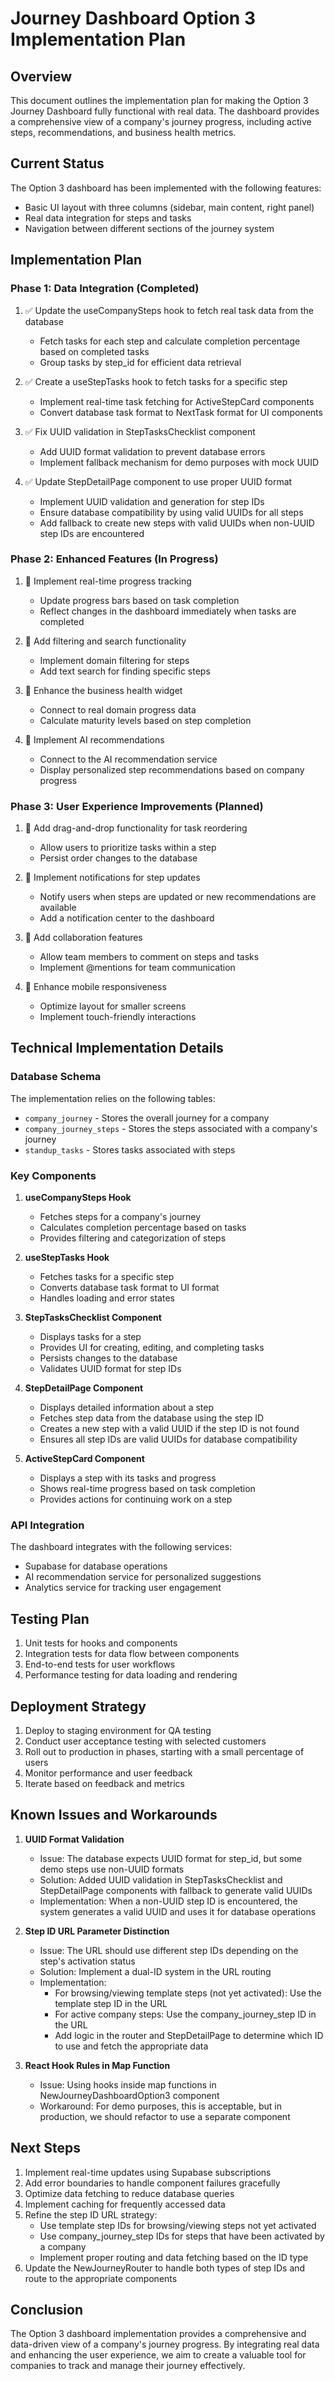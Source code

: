 # Journey Dashboard Option 3 Implementation Plan

## Overview

This document outlines the implementation plan for making the Option 3 Journey Dashboard fully functional with real data. The dashboard provides a comprehensive view of a company's journey progress, including active steps, recommendations, and business health metrics.

## Current Status

The Option 3 dashboard has been implemented with the following features:
- Basic UI layout with three columns (sidebar, main content, right panel)
- Real data integration for steps and tasks
- Navigation between different sections of the journey system

## Implementation Plan

### Phase 1: Data Integration (Completed)

1. ✅ Update the useCompanySteps hook to fetch real task data from the database
   - Fetch tasks for each step and calculate completion percentage based on completed tasks
   - Group tasks by step_id for efficient data retrieval

2. ✅ Create a useStepTasks hook to fetch tasks for a specific step
   - Implement real-time task fetching for ActiveStepCard components
   - Convert database task format to NextTask format for UI components

3. ✅ Fix UUID validation in StepTasksChecklist component
   - Add UUID format validation to prevent database errors
   - Implement fallback mechanism for demo purposes with mock UUID

4. ✅ Update StepDetailPage component to use proper UUID format
   - Implement UUID validation and generation for step IDs
   - Ensure database compatibility by using valid UUIDs for all steps
   - Add fallback to create new steps with valid UUIDs when non-UUID step IDs are encountered

### Phase 2: Enhanced Features (In Progress)

1. 🔄 Implement real-time progress tracking
   - Update progress bars based on task completion
   - Reflect changes in the dashboard immediately when tasks are completed

2. 🔄 Add filtering and search functionality
   - Implement domain filtering for steps
   - Add text search for finding specific steps

3. 🔄 Enhance the business health widget
   - Connect to real domain progress data
   - Calculate maturity levels based on step completion

4. 🔄 Implement AI recommendations
   - Connect to the AI recommendation service
   - Display personalized step recommendations based on company progress

### Phase 3: User Experience Improvements (Planned)

1. 📅 Add drag-and-drop functionality for task reordering
   - Allow users to prioritize tasks within a step
   - Persist order changes to the database

2. 📅 Implement notifications for step updates
   - Notify users when steps are updated or new recommendations are available
   - Add a notification center to the dashboard

3. 📅 Add collaboration features
   - Allow team members to comment on steps and tasks
   - Implement @mentions for team communication

4. 📅 Enhance mobile responsiveness
   - Optimize layout for smaller screens
   - Implement touch-friendly interactions

## Technical Implementation Details

### Database Schema

The implementation relies on the following tables:
- `company_journey` - Stores the overall journey for a company
- `company_journey_steps` - Stores the steps associated with a company's journey
- `standup_tasks` - Stores tasks associated with steps

### Key Components

1. **useCompanySteps Hook**
   - Fetches steps for a company's journey
   - Calculates completion percentage based on tasks
   - Provides filtering and categorization of steps

2. **useStepTasks Hook**
   - Fetches tasks for a specific step
   - Converts database task format to UI format
   - Handles loading and error states

3. **StepTasksChecklist Component**
   - Displays tasks for a step
   - Provides UI for creating, editing, and completing tasks
   - Persists changes to the database
   - Validates UUID format for step IDs

4. **StepDetailPage Component**
   - Displays detailed information about a step
   - Fetches step data from the database using the step ID
   - Creates a new step with a valid UUID if the step ID is not found
   - Ensures all step IDs are valid UUIDs for database compatibility

5. **ActiveStepCard Component**
   - Displays a step with its tasks and progress
   - Shows real-time progress based on task completion
   - Provides actions for continuing work on a step

### API Integration

The dashboard integrates with the following services:
- Supabase for database operations
- AI recommendation service for personalized suggestions
- Analytics service for tracking user engagement

## Testing Plan

1. Unit tests for hooks and components
2. Integration tests for data flow between components
3. End-to-end tests for user workflows
4. Performance testing for data loading and rendering

## Deployment Strategy

1. Deploy to staging environment for QA testing
2. Conduct user acceptance testing with selected customers
3. Roll out to production in phases, starting with a small percentage of users
4. Monitor performance and user feedback
5. Iterate based on feedback and metrics

## Known Issues and Workarounds

1. **UUID Format Validation**
   - Issue: The database expects UUID format for step_id, but some demo steps use non-UUID formats
   - Solution: Added UUID validation in StepTasksChecklist and StepDetailPage components with fallback to generate valid UUIDs
   - Implementation: When a non-UUID step ID is encountered, the system generates a valid UUID and uses it for database operations

2. **Step ID URL Parameter Distinction**
   - Issue: The URL should use different step IDs depending on the step's activation status
   - Solution: Implement a dual-ID system in the URL routing
   - Implementation:
     - For browsing/viewing template steps (not yet activated): Use the template step ID in the URL
     - For active company steps: Use the company_journey_step ID in the URL
     - Add logic in the router and StepDetailPage to determine which ID to use and fetch the appropriate data

3. **React Hook Rules in Map Function**
   - Issue: Using hooks inside map functions in NewJourneyDashboardOption3 component
   - Workaround: For demo purposes, this is acceptable, but in production, we should refactor to use a separate component

## Next Steps

1. Implement real-time updates using Supabase subscriptions
2. Add error boundaries to handle component failures gracefully
3. Optimize data fetching to reduce database queries
4. Implement caching for frequently accessed data
5. Refine the step ID URL strategy:
   - Use template step IDs for browsing/viewing steps not yet activated
   - Use company_journey_step IDs for steps that have been activated by a company
   - Implement proper routing and data fetching based on the ID type
6. Update the NewJourneyRouter to handle both types of step IDs and route to the appropriate components

## Conclusion

The Option 3 dashboard implementation provides a comprehensive and data-driven view of a company's journey progress. By integrating real data and enhancing the user experience, we aim to create a valuable tool for companies to track and manage their journey effectively.
